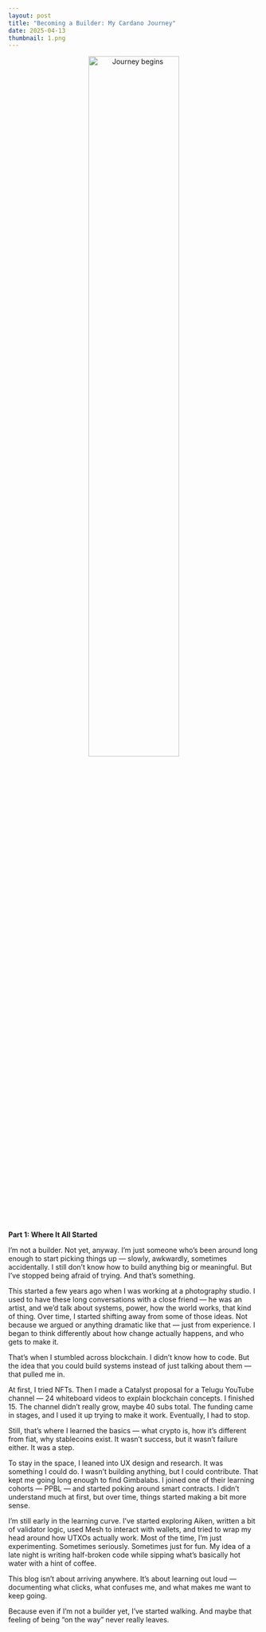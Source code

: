 ```yaml
---
layout: post
title: "Becoming a Builder: My Cardano Journey"
date: 2025-04-13
thumbnail: 1.png
---
```

<p align="center">
  <img src="/my-github-blog/assets/images/1.png" alt="Journey begins" width="60%">
</p>


**Part 1: Where It All Started**

I’m not a builder. Not yet, anyway. I’m just someone who’s been around long enough to start picking things up — slowly, awkwardly, sometimes accidentally. I still don’t know how to build anything big or meaningful. But I’ve stopped being afraid of trying. And that’s something.

This started a few years ago when I was working at a photography studio. I used to have these long conversations with a close friend — he was an artist, and we’d talk about systems, power, how the world works, that kind of thing. Over time, I started shifting away from some of those ideas. Not because we argued or anything dramatic like that — just from experience. I began to think differently about how change actually happens, and who gets to make it.

That’s when I stumbled across blockchain. I didn’t know how to code. But the idea that you could build systems instead of just talking about them — that pulled me in.

At first, I tried NFTs. Then I made a Catalyst proposal for a Telugu YouTube channel — 24 whiteboard videos to explain blockchain concepts. I finished 15. The channel didn’t really grow, maybe 40 subs total. The funding came in stages, and I used it up trying to make it work. Eventually, I had to stop.

Still, that’s where I learned the basics — what crypto is, how it’s different from fiat, why stablecoins exist. It wasn’t success, but it wasn’t failure either. It was a step.

To stay in the space, I leaned into UX design and research. It was something I could do. I wasn’t building anything, but I could contribute. That kept me going long enough to find Gimbalabs. I joined one of their learning cohorts — PPBL — and started poking around smart contracts. I didn’t understand much at first, but over time, things started making a bit more sense.

I’m still early in the learning curve. I’ve started exploring Aiken, written a bit of validator logic, used Mesh to interact with wallets, and tried to wrap my head around how UTXOs actually work. Most of the time, I’m just experimenting. Sometimes seriously. Sometimes just for fun. My idea of a late night is writing half-broken code while sipping what’s basically hot water with a hint of coffee.

This blog isn’t about arriving anywhere. It’s about learning out loud — documenting what clicks, what confuses me, and what makes me want to keep going.

Because even if I’m not a builder yet, I’ve started walking. And maybe that feeling of being “on the way” never really leaves.


